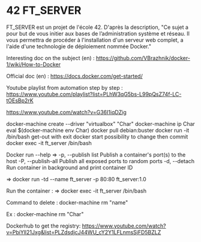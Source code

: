 # 42 FT_SERVER

FT_SERVER est un projet de l'école 42. D'après la description, "Ce sujet a pour but de vous initier aux bases de l’administration système et réseau. Il vous permettra de procéder à l'installation d'un serveur web complet, a l'aide d'une technologie de déploiement nommée Docker."

Interesting doc on the subject (en) :
https://github.com/VBrazhnik/docker-1/wiki/How-to-Docker

Official doc (en) :
https://docs.docker.com/get-started/ 

Youtube playlist from automation step by step :
https://www.youtube.com/playlist?list=PLhW3qG5bs-L99pQsZ74f-LC-tOEsBp2rK

https://www.youtube.com/watch?v=G36I1iqDZig

docker-machine create --driver "virtualbox" "Char"
docker-machine ip Char
eval $(docker-machine env Char)
docker pull debian:buster
docker run -it <imageID> /bin/bash
get-out with exit
docker start <imageID>
possibility to change then commit
docker exec -it ft_server /bin/bash
   
Docker run --help 
=> -p, --publish list                   Publish a container's port(s) to the host
   -P, --publish-all                    Publish all exposed ports to random ports
   -d, --detach                         Run container in background and print container ID

=> docker run -td --name ft_server -p 80:80 ft_server:1.0

Run the container :
=> docker exec -it ft_server /bin/bash

Command to delete :
docker-machine rm "name"


Ex :
docker-machine rm "Char"

Dockerhub to get the registry: 
https://www.youtube.com/watch?v=PbiYll21Jxg&list=PLZdsdjcJ44WU_cY2Y1LFLnmsSjFD5BZLZ
